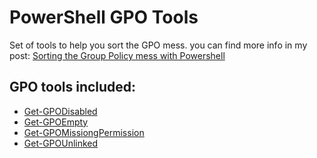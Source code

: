 # PowerShell GPO Tools

Set of tools to help you sort the GPO mess.
you can find more info in my post: [Sorting the Group Policy mess with Powershell](https://www.saggiehaim.net/powershell/sorting-group-policy/)

## GPO tools included:
+ [Get-GPODisabled](https://github.com/Saggiehaim/PS-GPO-Tools/blob/master/Docs/Get-GPODisabled.md)
+ [Get-GPOEmpty](https://github.com/Saggiehaim/PS-GPO-Tools/blob/master/Docs/Get-GPOEmpty.md)
+ [Get-GPOMissiongPermission](https://github.com/Saggiehaim/PS-GPO-Tools/blob/master/Docs/Get-GPOMissingPermissions.md)
+ [Get-GPOUnlinked](https://github.com/Saggiehaim/PS-GPO-Tools/blob/master/Docs/Get-GPOUnlinked.md)

